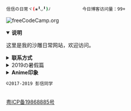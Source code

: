 ``` bash
信信の日常ヾ(❀╹◡╹)ﾉ            今日博客访问量：99+
```
![freeCodeCamp.org 
](https://s2.ax1x.com/2019/08/18/mKLjmV.jpg)

<details open>
  <summary><b>说明</b></summary>

这里是我的沙雕日常网站，欢迎访问。

</details>

<details>
  微信：px86ax<summary><b>联系方式</b></summary>
  <img src="https://s2.ax1x.com/2019/08/18/mMf2GV.png" alt="联系方式" style="max-width:100%;">
</details>


<details>
<summary>2019の暑假篇</summary>


>>7月1-2日（交代这个博客相关沙雕设定）

说什么哒：这将是一场关于我和呕呕霉霉世界的日常。

谁可以吃：任何人。  

隐私相关：适用于避风港原则。（你不作声，我就没侵权。)   


7月3日 周三 我去QQ找高中的新生群。然后发现他们是一群傻屌。一点价值也没有，整天聊些没七没八的。我根本插不入话题~ 然后三分热度开始准备重新建立新の学习群帝国（新的后宫）。（以便日后人流量之须,说不定哪天可以让我致富，成为亿万富翁什么的）因为我不清楚流量对我日后生活的影响是什么。我深谙其重要性。 我将新课本作为卖点掀起群动员。 我把它放在百度云那里~可惜我自己都没怎么看~是我太懒了没错~我怀疑只有小段认真去看了。别人都木有。 我获取了培训会最新课本，但我也不知道是否就9月份就开始启用。 群托管现已转交给陕西省的韩梦云同学。我信任她，信任什么的不存在，她比较好控制。。 我准备放弃无意义社交。为了摆脱怪圈，此前在18年清除了所有好友。这给我带来了很多不便。有些人甚至已经加了我好几次了/苦笑  


7月4日 周四 肖雯瀚同学重新过往，向我问好。从她那里得知学霸服务器被封原因。活该被封。 最后被发好人卡，我就知道她会搞事，防不胜防，不敢听她的声音。 我也准备把她忘了（可我所有密码都还是她名字，操）,垃圾女人浪费我时间。不过她声音真的是我听过最甜的!这个要夸一下。  


7月6日 周五 敏锐说她选公费什么的，让我替他好好上高中。说一家人只有她不高兴。 其实我想说一个人职业大概率会做自己不喜欢的事，就算做喜欢的事也会厌倦。搞毛啊，说着说着我就忘了我要说什么。  

中考分数已出，亟待啊！（昨晚我一晚都没睡好，我太过焦虑了）挂在了朋友圈，下午我就去报名了。


7月7日 周六 为了把QQ群变成同城群，至尊地标都弄没了。因为天安门为敏感地点。 我开始戒除吹嘘这个坏毛病，因为它会给我挖坑。 准备把微信群的高一学联作为养老群！  


7月8日 周一 一个人过生日太开心了，我17岁了。耶四！ 搞明白农历是月球历。  


7月9日 周二 补番《杀戮天使》 凯西那集表现手法nb.  


7月10日 周三 肖同学让我把时间花在学习上。 开始物理必修一的学习！  


7月11-19 都是学习物理必修一进程。略。  


7月20日 周六 看了赤坂的漫画《辉夜大小姐想让我告白》赤坂的表情勾勒NB. 阅读了部分《金刚经》然后受不了，弃坑。 开始排除任何干扰学习因素，开始统一人格大业！以前一直人格分裂严重。 开始用专业知识戒色。强戒死路一条。（色情是新新主义发展第一大坑，并且严重浪费我学习时间，影响脑力，果断第一排除）  


7月21日 周日 看了何连伟网课的意义判断。  


7月22日 周一 开始刷物理题  


7月23日 周二 练84,12□  


7月24日 周三 p8对立问题。 研究打点计时器。  


7月25日 周四 看了hitenkei后悔了。现在感觉本子再厉害也就hiten台湾本子王这种水平。真是无趣。  


7月26日 周五 学会观心断念。 脑洗自己大脑重新变成绿色。


7月27日 周六 思考一昧追求生理完整是不是有点SM。


7月28日 周日 开始每天早上查阅《戒者录》并作笔记。 领悟游戏只会让人更疲惫。 完成阶段测试1。  


7月29日 周一 了解伽利略的自由落体研究。 认识自己有恋癖，这个要慌。  


7月30日 周二 补漫《穿越时空の少女》

Loser音译就是 撸者


7月31日 周三 读书分叉论：多读一点书，多有一条路，一条变两条，两条变四条…… 补番《从零开始的异世界生活》以及轻小说。 戒熬夜开始。  


8月2-3日 补Re0漫画。 撰写微信群微调。 整理某百账号3个。 听了《东京喰种》的OP（unravel） sono sikumi wo，感觉声音跟罗兹瓦尔一样啊。 标识Subrus 486.  

以下内容可能会出现戒色内容引起不适，慎看—————————— 8月4日 周日 纯粹觉知——开始我的灵修之悟。  


8月5日 周一 认识念头应该作为人类工具，而不是牵引绳。 有人说洗脑不好，我只想说症状才是王道。 当含饴弄孙的时候，希望我可以对当年の勇士嘉许。 我凝似有胃病。 发现一个有爱的字幕组（用爱发电） acg6.com  


8月6日 周二 开始上网眼睛👀 保持散视。 谁也不想破罐子破摔。 雄关漫道真如铁，而今漫步从头越。 部分阅读《命自我立》  


8月7日 周三 开始养生。


8月8-15周四 人在家中坐，祸从天上来。 有人说不净观对女性不敬，那么对女人意淫就是尊重女性吗。  

补番《日常》神他妈反应！ 《日常系的异能战斗》前面剧情nb，后面烂了。 部补《男高》 喜欢上了aimyon（爱缪）的音色 《 她曾活过啊》好久没喜欢这种很多首音乐我都喜欢的啦。 overlord/异世界四重奏/尼玛这个真的不给男🐷解释机会。  


8月16日 周五 补《给桃子的信》，人老了喜欢看治愈番。  


8月17日 周一 早上梦见一个初中同学，差点破戒，吓死我了。 Github博客开通。这是多年番。
</details>

<details>
  <summary><b>Anime印象</b></summary>
  <img src="https://is2.4chan.org/c/1565667187305.png" alt="Anime印象" style="max-width:100%;">
</details>




``` bash
©2017-2019 彭信同学
```
<div id="footer">
	<p><br><a href="http://www.beian.miit.gov.cn/" target="_blank" rel="external nofollow">粤ICP备19868885号</a><br>  
